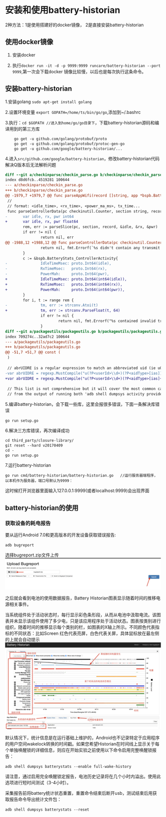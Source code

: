 # 安装和使用battery-historian

2种方法：1是使用搭建好的docker镜像， 2是直接安装battery-historian

## 使用docker镜像

1. 安装docker

2. 执行`docker run -it -d -p 9999:9999 runcare/battery-historian --port 9999`,第一次会下载docker 镜像比较慢，以后也是每次执行这条命令。

## 安装battery-historian

1.安装golang
`sudo apt-get install golang`

2.设置环境变量 `export GOPATH=/home/ts/bin/go/go`,添加到~/.bashrc

3.执行：`cd $GOPATH //进入到home/go/go目录下`，下载battery-historian源码和编译用到的第三方库

```Shell
    go get -u github.com/golang/protobuf/proto
    go get -u github.com/golang/protobuf/protoc-gen-go
    go get -u github.com/google/battery-historian/...
```

4.进入`src/github.com/google/battery-historian`，修改battery-historian代码解决Q版本后无法解析问题

```diff
diff --git a/checkinparse/checkin_parse.go b/checkinparse/checkin_parse.go
index d8d6fcb..4519281 100644
--- a/checkinparse/checkin_parse.go
+++ b/checkinparse/checkin_parse.go
@@ -1979,7 +1979,7 @@ func parseAppWifi(record []string, app *bspb.BatteryStats_App) (string, []error)
 //
 // format: <idle_time>, <rx_time>, <power_ma_ms>, tx_time...
 func parseControllerData(pc checkinutil.Counter, section string, record []string) (*bspb.BatteryStats_ControllerActivity, error) {
-       var idle, rx, pwr int64
+       var idle, rx, pwr float64
        rem, err := parseSlice(pc, section, record, &idle, &rx, &pwr)
        if err != nil {
                return nil, err
@@ -1988,12 +1988,12 @@ func parseControllerData(pc checkinutil.Counter, section string, record []string
                return nil, fmt.Errorf(`%s didn't contain any transmit level data: "%v"`, section, record)
        }
        c := &bspb.BatteryStats_ControllerActivity{
-               IdleTimeMsec: proto.Int64(idle),
-               RxTimeMsec:   proto.Int64(rx),
-               PowerMah:     proto.Int64(pwr),
+               IdleTimeMsec: proto.Int64(int64(idle)),
+               RxTimeMsec:   proto.Int64(int64(rx)),
+               PowerMah:     proto.Int64(int64(pwr)),
        }
        for i, t := range rem {
-               tm, err := strconv.Atoi(t)
+               tm, err := strconv.ParseFloat(t, 64)
                if err != nil {
                        return nil, fmt.Errorf("%s contained invalid transmit value: %v", section, err)
                }
diff --git a/packageutils/packageutils.go b/packageutils/packageutils.go
index 709274c..32ad7c2 100644
--- a/packageutils/packageutils.go
+++ b/packageutils/packageutils.go
@@ -51,7 +51,7 @@ const (
 )
 
 // abrUIDRE is a regular expression to match an abbreviated uid (ie u0a2). Based on the format printed in frameworks/base/core/java/android/os/UserHandle.java
-var abrUIDRE = regexp.MustCompile("u(?P<userId>\\d+)(?P<aidType>[ias])(?P<appId>\\d+)")
+var abrUIDRE = regexp.MustCompile("u(?P<userId>\\d+)(?P<aidType>[ias]+)(?P<appId>\\d+)")
 
 // This list is not comprehensive but it will cover the most common cases. The list was curated
 // from the output of running both 'adb shell dumpsys activity providers' and

```

5.编译battery-historian，会下载一些库，这里会报很多错误，下面一条解决库错误

`go run setup.go`

6.解决三方库错误，再次编译成功

```Shell
cd third_party/closure-library/
git reset --hard v20170409
cd -
go run setup.go
```

7.运行battery-historian

`go run cmd/battery-historian/battery-historian.go   //运行服务器端程序，以本机作为服务器，端口号默认为9999：`

这时候打开浏览器里面输入127.0.0.1:9999(或者localhost:9999)会出现界面

## battery-historian的使用

### 获取设备的耗电报告

要从运行Android 7.0和更高版本的开发设备获取错误报告:

`adb bugreport`

选择bugreport.zip文件上传
![1](2022-04-12-16-04-38.png)

之后就会看到电池的使用数据报告，Battery Historian图表显示随着时间的推移电源相关事件。

当系统组件处于活动状态时，每行显示彩色条形段，从而从电池中汲取电流。该图表并未显示该组件使用了多少电，只是该应用程序处于活动状态。图表按类别进行组织，随着时间的推移显示每个类别的栏，如图表的X轴上所示。不同颜色代表指标的不同状态：比如Screen 红色代表亮屏，白色代表关屏，具体鼠标放在最左侧的️上就会自动提示
![2](2022-04-12-16-05-14.png)

默认情况下，统计信息是在运行基础上维护的，Android也不记录特定于应用程序的用户空间wakelock转换的时间戳。如果您希望Historian在时间线上显示关于每个单独唤醒锁的详细信息，则应在开始实验之前使用以下命令启用完整唤醒锁报告：

`adb shell dumpsys batterystats --enable full-wake-history`

请注意，通过启用完全唤醒锁定报告，电池历史记录将在几个小时内溢出。使用此选项进行短时间测试（3-4小时）。

采集报告前将battery统计状态重置，重置命令结束后断开usb，测试结束后用获取报告命令导出统计文件包：

`adb shell dumpsys batterystats --reset`

